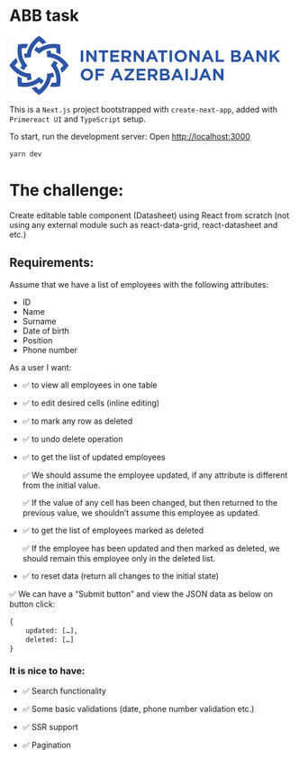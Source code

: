 # ABB task

![logo](./public/abb-logo.png)

This is a `Next.js` project bootstrapped with `create-next-app`, added with `Primereact UI` and `TypeScript` setup.

To start, run the development server: Open [http://localhost:3000](http://localhost:3000)

```bash
yarn dev
```

# The challenge:

Create editable table component (Datasheet) using React from scratch (not using any external module such as react-data-grid, react-datasheet and etc.)

## Requirements:

Assume that we have a list of employees with the following attributes:

- ID
- Name
- Surname
- Date of birth
- Position
- Phone number

As a user I want:

- ✅ to view all employees in one table
- ✅ to edit desired cells (inline editing)
- ✅ to mark any row as deleted
- ✅ to undo delete operation
- ✅ to get the list of updated employees

  ✅ We should assume the employee updated, if any attribute is different from the initial value.

  ✅ If the value of any cell has been changed, but then returned to the previous value, we shouldn’t assume this employee as updated.

- ✅ to get the list of employees marked as deleted

  ✅ If the employee has been updated and then marked as deleted, we should remain this employee only in the deleted list.

- ✅ to reset data (return all changes to the initial state)

✅ We can have a “Submit button” and view the JSON data as below on button click:

```
{
	updated: […],
	deleted: […]
}
```

### It is nice to have:

- ✅ Search functionality

- ✅ Some basic validations (date, phone number validation etc.)
- ✅ SSR support
- ✅ Pagination
